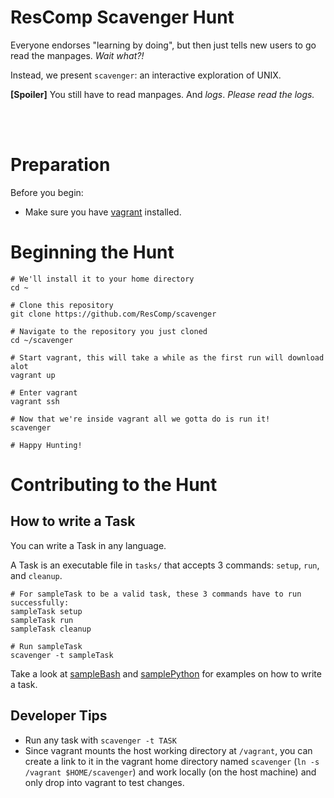 # ResComp Scavenger Hunt

Everyone endorses "learning by doing", but then just tells new users to go
read the manpages. *Wait what?!*

Instead, we present `scavenger`: an interactive exploration of UNIX.

**[Spoiler]** You still have to read manpages. And *logs*.
*Please read the logs.*


<br /><br />


# Preparation

Before you begin:
* Make sure you have [vagrant](https://www.vagrantup.com/) installed.

# Beginning the Hunt
```
# We'll install it to your home directory
cd ~

# Clone this repository
git clone https://github.com/ResComp/scavenger

# Navigate to the repository you just cloned
cd ~/scavenger

# Start vagrant, this will take a while as the first run will download alot
vagrant up

# Enter vagrant
vagrant ssh

# Now that we're inside vagrant all we gotta do is run it!
scavenger

# Happy Hunting!
```

# Contributing to the Hunt

## How to write a Task

You can write a Task in any language.

A Task is an executable file in `tasks/` that accepts 3 commands:
`setup`, `run`, and `cleanup`.

```
# For sampleTask to be a valid task, these 3 commands have to run successfully:
sampleTask setup
sampleTask run 
sampleTask cleanup

# Run sampleTask
scavenger -t sampleTask
```

Take a look at [sampleBash](tasks/sampleBash) and
[samplePython](tasks/samplePython) for examples on how
to write a task.

## Developer Tips

* Run any task with `scavenger -t TASK`
* Since vagrant mounts the host working directory at `/vagrant`, you can create
a link to it in the vagrant home directory named `scavenger` (`ln -s /vagrant
$HOME/scavenger`) and work locally (on the host machine) and only drop into
vagrant to test changes.
